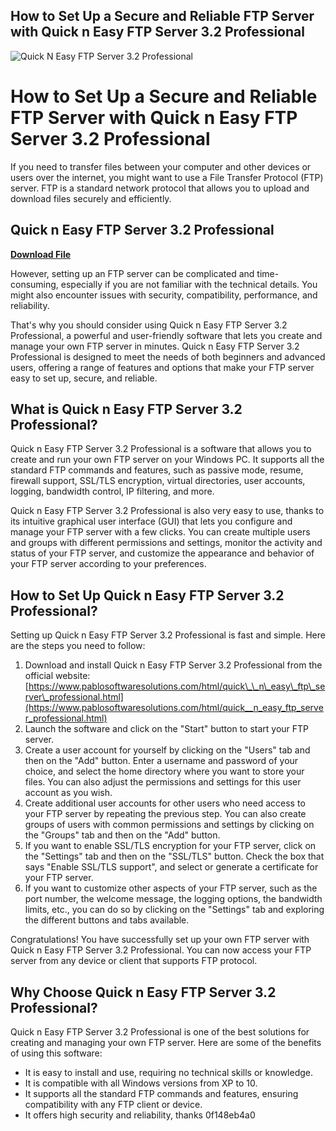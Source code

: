 ## How to Set Up a Secure and Reliable FTP Server with Quick n Easy FTP Server 3.2 Professional

 
![Quick N Easy FTP Server 3.2 Professional](https://www.pablosoftwaresolutions.com/assets/images/smftpserver3lite_1.jpg)

 
# How to Set Up a Secure and Reliable FTP Server with Quick n Easy FTP Server 3.2 Professional
  
If you need to transfer files between your computer and other devices or users over the internet, you might want to use a File Transfer Protocol (FTP) server. FTP is a standard network protocol that allows you to upload and download files securely and efficiently.
 
## Quick n Easy FTP Server 3.2 Professional


[**Download File**](https://www.google.com/url?q=https%3A%2F%2Furloso.com%2F2tKtuo&sa=D&sntz=1&usg=AOvVaw2O-sW2-uMepWsVEAnGp2hW)

  
However, setting up an FTP server can be complicated and time-consuming, especially if you are not familiar with the technical details. You might also encounter issues with security, compatibility, performance, and reliability.
  
That's why you should consider using Quick n Easy FTP Server 3.2 Professional, a powerful and user-friendly software that lets you create and manage your own FTP server in minutes. Quick n Easy FTP Server 3.2 Professional is designed to meet the needs of both beginners and advanced users, offering a range of features and options that make your FTP server easy to set up, secure, and reliable.
  
## What is Quick n Easy FTP Server 3.2 Professional?
  
Quick n Easy FTP Server 3.2 Professional is a software that allows you to create and run your own FTP server on your Windows PC. It supports all the standard FTP commands and features, such as passive mode, resume, firewall support, SSL/TLS encryption, virtual directories, user accounts, logging, bandwidth control, IP filtering, and more.
  
Quick n Easy FTP Server 3.2 Professional is also very easy to use, thanks to its intuitive graphical user interface (GUI) that lets you configure and manage your FTP server with a few clicks. You can create multiple users and groups with different permissions and settings, monitor the activity and status of your FTP server, and customize the appearance and behavior of your FTP server according to your preferences.
  
## How to Set Up Quick n Easy FTP Server 3.2 Professional?
  
Setting up Quick n Easy FTP Server 3.2 Professional is fast and simple. Here are the steps you need to follow:
  
1. Download and install Quick n Easy FTP Server 3.2 Professional from the official website: [https://www.pablosoftwaresolutions.com/html/quick\_\_n\_easy\_ftp\_server\_professional.html](https://www.pablosoftwaresolutions.com/html/quick__n_easy_ftp_server_professional.html)
2. Launch the software and click on the "Start" button to start your FTP server.
3. Create a user account for yourself by clicking on the "Users" tab and then on the "Add" button. Enter a username and password of your choice, and select the home directory where you want to store your files. You can also adjust the permissions and settings for this user account as you wish.
4. Create additional user accounts for other users who need access to your FTP server by repeating the previous step. You can also create groups of users with common permissions and settings by clicking on the "Groups" tab and then on the "Add" button.
5. If you want to enable SSL/TLS encryption for your FTP server, click on the "Settings" tab and then on the "SSL/TLS" button. Check the box that says "Enable SSL/TLS support", and select or generate a certificate for your FTP server.
6. If you want to customize other aspects of your FTP server, such as the port number, the welcome message, the logging options, the bandwidth limits, etc., you can do so by clicking on the "Settings" tab and exploring the different buttons and tabs available.

Congratulations! You have successfully set up your own FTP server with Quick n Easy FTP Server 3.2 Professional. You can now access your FTP server from any device or client that supports FTP protocol.
  
## Why Choose Quick n Easy FTP Server 3.2 Professional?
  
Quick n Easy FTP Server 3.2 Professional is one of the best solutions for creating and managing your own FTP server. Here are some of the benefits of using this software:

- It is easy to install and use, requiring no technical skills or knowledge.
- It is compatible with all Windows versions from XP to 10.
- It supports all the standard FTP commands and features, ensuring compatibility with any FTP client or device.
- It offers high security and reliability, thanks 0f148eb4a0
